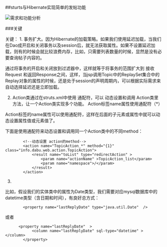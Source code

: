 

##sturts与Hibernate实现简单的发帖功能


![需求和功能分析](./ScreenImage/40c33a3e9a8ec0325366ed2ee70c7558.bmp)


###关键

关键：
1.
事务扩大。因为Hibernate的加载策略。如果我们使用延迟加载，当我们在Dao成开启和关闭事务以及session后，就无法获取属性。如果不设置延迟加载，则有的时候会就比较浪费内存，比如，只需要列表数量的时候，显然是没有必要查询帖子内容的。

通过将事务的开启和关闭放到过滤器中，这样就等于将事务的范围扩大到 接收Request 和返回Response之间，这样，当jsp调用Topic中的ReplaySet集合中的Replay对象的属性的时候，还是处于session的声明周期内，可以根据实际需求来自动选择延迟还是立即加载。


2. Action类通过在struts.xml中使用 通配符，可以 动态设置和调用 Action类里方法，让一个Action类实现多个功能。
Action标签name属性使用通配符（*）


Action标签的name属性可以使用通配符，这样在后面的子元素或属性中就可以动态设置属性值或元素值了。



下面是使用通配符来动态设置和调用同一个Action类中的不同method：
```
        <!--动态设置 action的method-->
        <action name="TopicAction_*" method="{1}" class="info.dabu.web.action.TopicAction">
            <result name="toList" type="redirectAction" >
                <param name="actionName" >TopicAction_list</param>
                <param name="namespace">/</param>
            </result>
        </action>
```

3.
比如，假设我们的实体类中的属性为Date类型，我们需要对应mysql数据库中的datetime类型（含日期和时间），有良好总方式：
```
        <property name="lastReplyDate" type="java.util.Date"  />
```
或者
```
      <property name="lastReplyDate"  >
            <column name="lastReplyDate" sql-type="datetime" ></column>
        </property>
```


